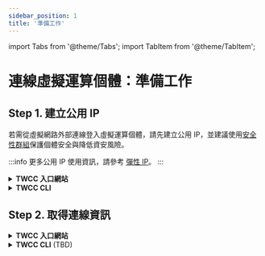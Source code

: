 ```yaml
---
sidebar_position: 1
title: '準備工作'
---
```


import Tabs from '@theme/Tabs';
import TabItem from '@theme/TabItem';

# 連線虛擬運算個體：準備工作


## Step 1. 建立公用 IP

若需從虛擬網路外部連線登入虛擬運算個體，請先建立公用 IP，並建議使用[安全性群組](https://man.twcc.ai/@preview-twccdocs/guide-vcs-sg-zh)保護個體安全與降低資安風險。

:::info
更多公用 IP 使用資訊，請參考 [<ins>彈性 IP</ins>](https://man.twcc.ai/@preview-twccdocs/guide-vcs-eip-zh)。
:::

<!-- Portal start -->

<details class="docspoiler">

<summary><b>TWCC 入口網站</b></summary>

<br/>

- 進入欲連線的虛擬運算個體詳細資料頁面。

![](https://cos.twcc.ai/SYS-MANUAL/uploads/upload_f10c84d9be1fd4db71368249ec2af969.png)

- 至「網路與連線」區域，點選「**配置**」。

![](https://i.imgur.com/hXpkLqY.png)


- 選擇「**自動配置浮動 IP**」 或 「**配置靜態 IP**」。

![](https://i.imgur.com/oF4CrE8.png)



- 建立完成後，將顯示所使用的虛擬網路名稱、所取得的公用 IP 位址。

![](https://i.imgur.com/tS0RGPU.png)


</details>

<!-- Space -->

<div style={{'height':'8px'}}></div>


<!-- CLI start -->

<details class="docspoiler">

<summary><b>TWCC CLI</b></summary>

### 指令

```bash
twccli net vcs -s   #虛擬運算個體 ID
               -fip
```

:::info
**[ ]** 中括號內為選擇性參數，其餘為必要參數。
:::


### 範例

為 ID **`937648`** 的虛擬運算個體，建立公用 IP，並檢視是否建立成功

```bash
twccli net vcs -s 937648 -fip
twccli ls vcs
```
![](https://cos.twcc.ai/SYS-MANUAL/uploads/upload_565a7f89f09a26306182a00123a02929.png)

</details>


## Step 2. 取得連線資訊

<!-- Portal start -->

<details class="docspoiler">

<summary><b>TWCC 入口網站</b></summary>

#### Linux 個體

* 進入欲連線的虛擬運算個體詳細資料頁面

![](https://cos.twcc.ai/SYS-MANUAL/uploads/upload_f10c84d9be1fd4db71368249ec2af969.png)

* 點擊「**連線**」按鈕。

![](https://cos.twcc.ai/SYS-MANUAL/uploads/upload_217682606d5868b5df670f8305ec5d75.png)

* Linux 個體點擊「**連線**」按鈕後，系統會出現使用 SSH 連線到您的虛擬運算個體的資訊及步驟，每台個體的資訊不同。

![](https://cos.twcc.ai/SYS-MANUAL/uploads/upload_10fc84856418521027fc8575ecc61e61.png)

:::info
此範例以 Ubuntu 為例，不同作業系統的虛擬運算個體，系統提示資訊將有所不同。
:::

#### Windows 個體

* 進入欲連線的虛擬運算個體詳細資料頁面，點擊「**連線**」按鈕後，系統將提供連線提示 

![](https://cos.twcc.ai/SYS-MANUAL/uploads/upload_1799d2dee05b2fddda0996c666f813fb.png)

- 登入帳密：

    **帳號：administrator**<br/>
    **密碼：使用者自行定義之個體密碼**

</details>

<!-- CLI start -->

<div style={{'height':'8px'}}></div>

<!-- Space -->

<details class="docspoiler">

<summary><b>TWCC CLI</b> (TBD)</summary>

</details>

<br/>

